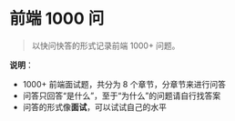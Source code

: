# 前端 1000 问

> 以快问快答的形式记录前端 1000+ 问题。

**说明**：

- 1000+ 前端面试题，共分为 8 个章节，分章节来进行问答
- 问答只回答“是什么”，至于“为什么”的问题请自行找答案
- 问答的形式像**面试**，可以试试自己的水平
